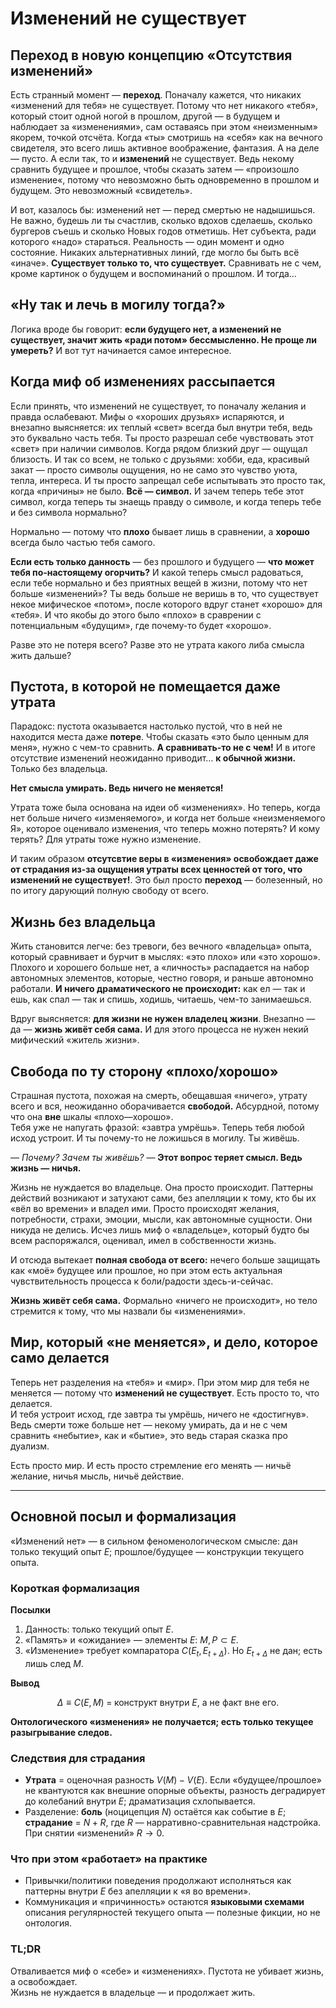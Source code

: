 # Изменений не существует

## Переход в новую концепцию «Отсутствия изменений»

Есть странный момент — **переход**. Поначалу кажется, что никаких «изменений для тебя» не существует. Потому что нет никакого «тебя», который стоит одной ногой в прошлом, другой — в будущем и наблюдает за «изменениями», сам оставаясь при этом «неизменным» якорем, точкой отсчёта. Когда «ты» смотришь на «себя» как на вечного свидетеля, это всего лишь активное воображение, фантазия. А на деле — пусто. 
А если так, то и **изменений** не существует. Ведь некому сравнить будущее и прошлое, чтобы сказать затем  — «произошло изменение«, потому что невозможно быть одновременно в прошлом и будущем. Это невозможный «свидетель». 

И вот, казалось бы: изменений нет — перед смертью не надышишься. Не важно, будешь ли ты счастлив, сколько вдохов сделаешь, сколько бургеров съешь и сколько Новых годов отметишь. Нет субъекта, ради которого «надо» стараться. 
Реальность — один момент и одно состояние. Никаких альтернативных линий, где могло бы быть всё «иначе». **Существует только то, что существует.** Сравнивать не с чем, кроме картинок о будущем и воспоминаний о прошлом. И тогда…

## «Ну так и лечь в могилу тогда?»

Логика вроде бы говорит: **если будущего нет, а изменений не существует, значит жить «ради потом» бессмысленно. Не проще ли умереть?**
И вот тут начинается самое интересное.

## Когда миф об изменениях рассыпается

Если принять, что изменений не существует, то поначалу желания и правда ослабевают. Мифы о «хороших друзьях» испаряются, и внезапно выясняется: их теплый «свет» всегда был внутри тебя, ведь это буквально часть тебя. Ты просто разрешал себе чувствовать этот «свет» при наличии символов. Когда рядом близкий друг — ощущал близость. И так со всем, не только с друзьями: хобби, еда, красивый закат — просто символы ощущения, но не само это чувство уюта, тепла, интереса. 
И ты просто запрещал себе испытывать это просто так, когда «причины» не было. **Всё — символ.** И зачем теперь тебе этот символ, когда теперь ты знаещь правду о символе, и когда теперь тебе и без символа нормально?

Нормально — потому что **плохо** бывает лишь в сравнении, а **хорошо** всегда было частью тебя самого. 

**Если есть только данность** — без прошлого и будущего — **что может тебя по-настоящему огорчить?** 
И какой теперь смысл радоваться, если тебе нормально и без приятных вещей в жизни, потому что нет больше «изменений»? 
Ты ведь больше не веришь в то, что существует некое мифическое «потом», после которого вдруг станет «хорошо» для «тебя». И что якобы до этого было «плохо» в сраврении с потенциальным «будущим», где почему-то будет «хорошо».

Разве это не потеря всего? Разве это не утрата какого либа смысла жить дальше?

## Пустота, в которой не помещается даже утрата

Парадокс: пустота оказывается настолько пустой, что в ней не находится места даже **потере**. Чтобы сказать «это было ценным для меня», нужно с чем-то сравнить. **А сравнивать-то не с чем!**
И в итоге отсутствие изменений неожиданно приводит… **к обычной жизни.** Только без владельца.

**Нет смысла умирать. Ведь ничего не меняется!**

Утрата тоже была основана на идеи об «изменениях». Но теперь, когда нет больше ничего «изменяемого», и когда нет больше «неизменяемого Я», которое оценивало изменения, что теперь можно потерять? И кому терять? 
Для утраты тоже нужно изменение.

И таким образом **отсутсвтие веры в «изменения» освобождает даже от страдания из-за ощущения утраты всех ценностей от того, что изменений не существует!**. 
Это был просто **переход** — болезенный, но по итогу дарующий полную свободу от всего.

## Жизнь без владельца

Жить становится легче: без тревоги, без вечного «владельца» опыта, который сравнивает и бурчит в мыслях: «это плохо» или «это хорошо».  
Плохого и хорошего больше нет, а «личность» распадается на набор автономных элементов, которые, честно говоря, и раньше автономно работали. 
**И ничего драматического не происходит:** как ел — так и ешь, как спал — так и спишь, ходишь, читаешь, чем-то занимаешься.

Вдруг выясняется: **для жизни не нужен владелец жизни**. Внезапно — да — **жизнь живёт себя сама.** И для этого процесса не нужен некий мифический «житель жизни».

## Свобода по ту сторону «плохо/хорошо»

Страшная пустота, похожая на смерть, обещавшая «ничего», утрату всего и вся, неожиданно оборачивается **свободой.** Абсурдной, потому что она **вне** шкалы «плохо—хорошо».  
Тебя уже не напугать фразой: «завтра умрёшь». Теперь тебя любой исход устроит. И ты почему-то не ложишься в могилу. Ты живёшь.

— *Почему? Зачем ты живёшь?*
— **Этот вопрос теряет смысл. Ведь жизнь — ничья.** 

Жизнь не нуждается во владельце. Она просто происходит. Паттерны действий возникают и затухают сами, без апелляции к тому, кто бы их «вёл во времени» и владел ими.
Просто происходят желания, потребности, страхи, эмоции, мысли, как автономные сущности. Они никуда не делись. Исчез лишь миф о «владельце», который будто бы всем распоряжался, оценивал, имел в собственности жизнь.

И отсюда вытекает **полная свобода от всего:** нечего больше защищать как «моё» будущее или прошлое, но при этом есть актуальная чувствительность процесса к боли/радости здесь-и-сейчас.

**Жизнь живёт себя сама.** Формально «ничего не происходит», но тело стремится к тому, что мы назвали бы «изменениями».

## Мир, который «не меняется», и дело, которое само делается

Теперь нет разделения на «тебя» и «мир». При этом мир для тебя не меняется — потому что **изменений не существует**. Есть просто то, что делается.  
И тебя устроит исход, где завтра ты умрёшь, ничего не «достигнув». Ведь смерти тоже больше нет — некому умирать, да и не с чем сравнить «небытие», как и «бытие», это ведь старая сказка про дуализм.

Есть просто мир. И есть просто стремление его менять — ничьё желание, ничья мысль, ничьё действие.

---

## Основной посыл и формализация

«Изменений нет» — в сильном феноменологическом смысле: дан только текущий опыт $E$; прошлое/будущее — конструкции текущего опыта.

### Короткая формализация

**Посылки**

1. Данность: только текущий опыт $E$.
2. «Память» и «ожидание» — элементы $E$: $M, P \subset E$.
3. «Изменение» требует компаратора $C(E_t, E_{t+\Delta})$. Но $E_{t+\Delta}$ не дан; есть лишь след $M$.

**Вывод**


```math
\Delta \equiv C(E, M)\;=\;\text{конструкт внутри } E,\ \text{а не факт вне его.}
```

**Онтологического «изменения» не получается; есть только текущее разыгрывание следов.**

### Следствия для страдания

* **Утрата** = оценочная разность $V(M) - V(E)$. Если «будущее/прошлое» не квантуются как внешние опорные объекты, разность деградирует до колебаний внутри $E$; драматизация схлопывается.
* Разделение: **боль** (ноцицепция $N$) остаётся как событие в $E$; **страдание** = $N + R$, где $R$ — нарративно-сравнительная надстройка. При снятии «изменений» $R \to 0$.

### Что при этом «работает» на практике

* Привычки/политики поведения продолжают исполняться как паттерны внутри $E$ без апелляции к «я во времени».
* Коммуникация и «причинность» остаются **языковыми схемами** описания регулярностей текущего опыта — полезные фикции, но не онтология.

### TL;DR

Отваливается миф о «себе» и «изменениях». Пустота не убивает жизнь, а освобождает.  
Жизнь не нуждается в владельце — и продолжает жить.  

